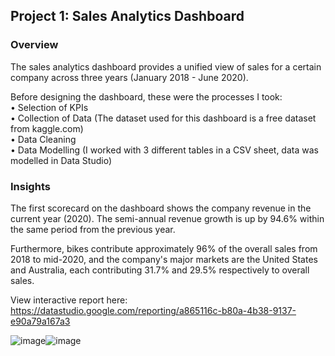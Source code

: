 ## Project 1:  Sales Analytics Dashboard
### Overview

The sales analytics dashboard provides a unified view of sales for a certain company across three years (January 2018 - June 2020). 

Before designing the dashboard, these were the processes I took: </br>
• Selection of KPIs </br>
• Collection of Data (The dataset used for this dashboard is a free dataset from kaggle.com)</br>
• Data Cleaning </br>
• Data Modelling (I worked with 3 different tables in a CSV sheet, data was modelled in Data Studio) </br>

### Insights

The first scorecard on the dashboard shows the company revenue in the current year (2020). The semi-annual revenue growth is up by 94.6% within the same period from the previous year. 

Furthermore, bikes contribute approximately 96% of the overall sales from 2018 to mid-2020, and the company's major markets are the United States and Australia, each contributing 31.7% and 29.5% respectively to overall sales.

View interactive report here: https://datastudio.google.com/reporting/a865116c-b80a-4b38-9137-e90a79a167a3

![image](https://user-images.githubusercontent.com/51289316/178504888-272ac566-b2a0-46a6-901d-b85a6b0d2f89.png)![image](https://user-images.githubusercontent.com/51289316/178505039-4f6401d5-cb17-4b97-bff0-aa6548366e00.png)
